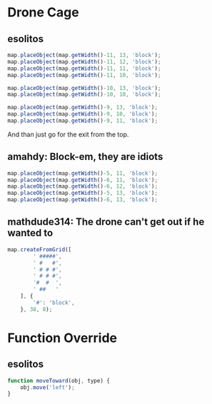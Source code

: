 # Drone Cage
## esolitos

```javascript
map.placeObject(map.getWidth()-11, 13, 'block');
map.placeObject(map.getWidth()-11, 12, 'block');
map.placeObject(map.getWidth()-11, 11, 'block');
map.placeObject(map.getWidth()-11, 10, 'block');

map.placeObject(map.getWidth()-10, 13, 'block');
map.placeObject(map.getWidth()-10, 10, 'block');

map.placeObject(map.getWidth()-9, 13, 'block');
map.placeObject(map.getWidth()-9, 10, 'block');
map.placeObject(map.getWidth()-9, 11, 'block');
```

And than just go for the exit from the top.

## amahdy: Block-em, they are idiots

```javascript
map.placeObject(map.getWidth()-5, 11, 'block');
map.placeObject(map.getWidth()-6, 11, 'block');
map.placeObject(map.getWidth()-6, 12, 'block');
map.placeObject(map.getWidth()-5, 13, 'block');
map.placeObject(map.getWidth()-6, 13, 'block');
```

## mathdude314: The drone can't get out if he wanted to
```javascript
map.createFromGrid([
    	' #####',
        ' #   #',
        ' # # #',
        ' # # #',
        '#  #  ',
        ' ##   '
    ], {
    	'#': 'block',
    }, 38, 8);
```

# Function Override
## esolitos

```javascript
function moveToward(obj, type) {
    obj.move('left');
}
```
